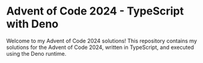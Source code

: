 # Advent of Code 2024 - TypeScript with Deno

Welcome to my Advent of Code 2024 solutions! This repository contains my solutions for the Advent of Code 2024, written in TypeScript, and executed using the Deno runtime.
